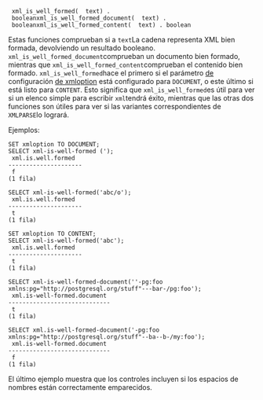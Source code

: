 ```
 xml_is_well_formed(  text) . 
 booleanxml_is_well_formed_document(  text) . 
 booleanxml_is_well_formed_content(  text) . boolean
```

Estas funciones comprueban si a  `text`La cadena representa XML bien formada, devolviendo un resultado booleano.  `xml_is_well_formed_document`comprueban un documento bien formado, mientras que  `xml_is_well_formed_content`comprueban el contenido bien formado.  `xml_is_well_formed`hace el primero si el parámetro [de](https://www.postgresql.org/docs/current/runtime-config-client.html#GUC-XMLOPTION) configuración [de xmloption](https://www.postgresql.org/docs/current/runtime-config-client.html#GUC-XMLOPTION) está configurado para `DOCUMENT`, o este último si está listo para `CONTENT`. Esto significa que  `xml_is_well_formed`es útil para ver si un elenco simple para escribir  `xml`tendrá éxito, mientras que las otras dos funciones son útiles para ver si las variantes correspondientes de  `XMLPARSE`lo logrará.

Ejemplos:

```
SET xmloption TO DOCUMENT;
SELECT xml-is-well-formed (');
 xml.is.well.formed
---------------------
 f
(1 fila)

SELECT xml-is-well-formed('abc/o');
 xml.is.well.formed
---------------------
 t
(1 fila)

SET xmloption TO CONTENT;
SELECT xml-is-well-formed('abc');
 xml.is.well.formed
---------------------
 t
(1 fila)

SELECT xml-is-well-formed-document(''-pg:foo xmlns:pg="http://postgresql.org/stuff"---bar-/pg:foo');
 xml.is-well-formed.document
-----------------------------
 t
(1 fila)

SELECT xml.is-well-formed-document('-pg:foo xmlns:pg="http://postgresql.org/stuff"--ba--b-/my:foo');
 xml.is-well-formed.document
-----------------------------
 f
(1 fila)
```

El último ejemplo muestra que los controles incluyen si los espacios de nombres están correctamente emparecidos.
